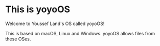 # This is yoyoOS
Welcome to Youssef Land's OS called yoyoOS!

This is based on macOS, Linux and Windows.
yoyoOS allows files from these OSes.
